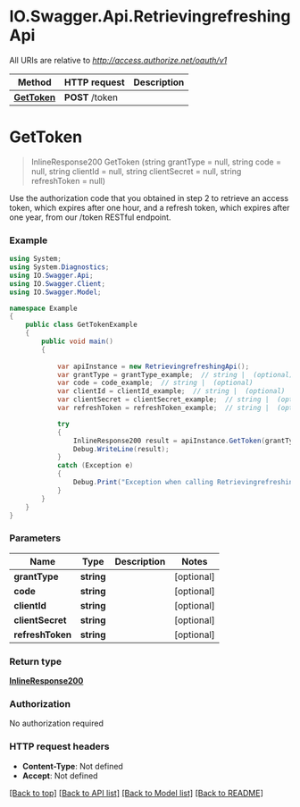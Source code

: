 # IO.Swagger.Api.RetrievingrefreshingApi

All URIs are relative to *http://access.authorize.net/oauth/v1*

Method | HTTP request | Description
------------- | ------------- | -------------
[**GetToken**](RetrievingrefreshingApi.md#gettoken) | **POST** /token | 


<a name="gettoken"></a>
# **GetToken**
> InlineResponse200 GetToken (string grantType = null, string code = null, string clientId = null, string clientSecret = null, string refreshToken = null)



Use the authorization code that you obtained in step 2 to retrieve an access token, which expires after one hour, and a refresh token, which expires after one year, from our /token RESTful endpoint.

### Example
```csharp
using System;
using System.Diagnostics;
using IO.Swagger.Api;
using IO.Swagger.Client;
using IO.Swagger.Model;

namespace Example
{
    public class GetTokenExample
    {
        public void main()
        {
            
            var apiInstance = new RetrievingrefreshingApi();
            var grantType = grantType_example;  // string |  (optional) 
            var code = code_example;  // string |  (optional) 
            var clientId = clientId_example;  // string |  (optional) 
            var clientSecret = clientSecret_example;  // string |  (optional) 
            var refreshToken = refreshToken_example;  // string |  (optional) 

            try
            {
                InlineResponse200 result = apiInstance.GetToken(grantType, code, clientId, clientSecret, refreshToken);
                Debug.WriteLine(result);
            }
            catch (Exception e)
            {
                Debug.Print("Exception when calling RetrievingrefreshingApi.GetToken: " + e.Message );
            }
        }
    }
}
```

### Parameters

Name | Type | Description  | Notes
------------- | ------------- | ------------- | -------------
 **grantType** | **string**|  | [optional] 
 **code** | **string**|  | [optional] 
 **clientId** | **string**|  | [optional] 
 **clientSecret** | **string**|  | [optional] 
 **refreshToken** | **string**|  | [optional] 

### Return type

[**InlineResponse200**](InlineResponse200.md)

### Authorization

No authorization required

### HTTP request headers

 - **Content-Type**: Not defined
 - **Accept**: Not defined

[[Back to top]](#) [[Back to API list]](../README.md#documentation-for-api-endpoints) [[Back to Model list]](../README.md#documentation-for-models) [[Back to README]](../README.md)

